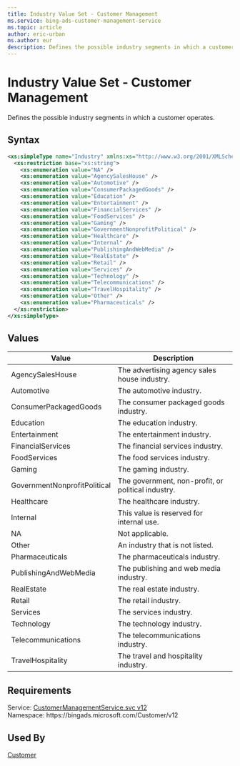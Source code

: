 ```yaml
---
title: Industry Value Set - Customer Management
ms.service: bing-ads-customer-management-service
ms.topic: article
author: eric-urban
ms.author: eur
description: Defines the possible industry segments in which a customer operates.
---
```

# Industry Value Set - Customer Management
Defines the possible industry segments in which a customer operates.

## Syntax
```xml
<xs:simpleType name="Industry" xmlns:xs="http://www.w3.org/2001/XMLSchema">
  <xs:restriction base="xs:string">
    <xs:enumeration value="NA" />
    <xs:enumeration value="AgencySalesHouse" />
    <xs:enumeration value="Automotive" />
    <xs:enumeration value="ConsumerPackagedGoods" />
    <xs:enumeration value="Education" />
    <xs:enumeration value="Entertainment" />
    <xs:enumeration value="FinancialServices" />
    <xs:enumeration value="FoodServices" />
    <xs:enumeration value="Gaming" />
    <xs:enumeration value="GovernmentNonprofitPolitical" />
    <xs:enumeration value="Healthcare" />
    <xs:enumeration value="Internal" />
    <xs:enumeration value="PublishingAndWebMedia" />
    <xs:enumeration value="RealEstate" />
    <xs:enumeration value="Retail" />
    <xs:enumeration value="Services" />
    <xs:enumeration value="Technology" />
    <xs:enumeration value="Telecommunications" />
    <xs:enumeration value="TravelHospitality" />
    <xs:enumeration value="Other" />
    <xs:enumeration value="Pharmaceuticals" />
  </xs:restriction>
</xs:simpleType>
```

## <a name="values"></a>Values

|Value|Description|
|-----------|---------------|
|<a name="agencysaleshouse"></a>AgencySalesHouse|The advertising agency sales house industry.|
|<a name="automotive"></a>Automotive|The automotive industry.|
|<a name="consumerpackagedgoods"></a>ConsumerPackagedGoods|The consumer packaged goods industry.|
|<a name="education"></a>Education|The education industry.|
|<a name="entertainment"></a>Entertainment|The entertainment industry.|
|<a name="financialservices"></a>FinancialServices|The financial services industry.|
|<a name="foodservices"></a>FoodServices|The food services industry.|
|<a name="gaming"></a>Gaming|The gaming industry.|
|<a name="governmentnonprofitpolitical"></a>GovernmentNonprofitPolitical|The government, non-profit, or political industry.|
|<a name="healthcare"></a>Healthcare|The healthcare industry.|
|<a name="internal"></a>Internal|This value is reserved for internal use.|
|<a name="na"></a>NA|Not applicable.|
|<a name="other"></a>Other|An industry that is not listed.|
|<a name="pharmaceuticals"></a>Pharmaceuticals|The pharmaceuticals industry.|
|<a name="publishingandwebmedia"></a>PublishingAndWebMedia|The publishing and web media industry.|
|<a name="realestate"></a>RealEstate|The real estate industry.|
|<a name="retail"></a>Retail|The retail industry.|
|<a name="services"></a>Services|The services industry.|
|<a name="technology"></a>Technology|The technology industry.|
|<a name="telecommunications"></a>Telecommunications|The telecommunications industry.|
|<a name="travelhospitality"></a>TravelHospitality|The travel and hospitality industry.|

## Requirements
Service: [CustomerManagementService.svc v12](https://clientcenter.api.bingads.microsoft.com/Api/CustomerManagement/v12/CustomerManagementService.svc)  
Namespace: https\://bingads.microsoft.com/Customer/v12  

## Used By
[Customer](customer.md)  
